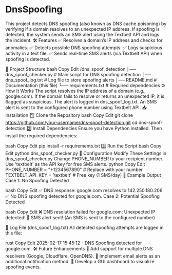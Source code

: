 # DnsSpoofing
This project detects DNS spoofing (also known as DNS cache poisoning) by verifying if a domain resolves to an unexpected IP address. If spoofing is detected, the system sends an SMS alert using the Textbelt API and logs the incident.
🛠 Features
✅ Resolves a domain’s IP address and checks for anomalies.
✅ Detects possible DNS spoofing attempts.
✅ Logs suspicious activity in a text file.
✅ Sends real-time SMS alerts (via Textbelt API) when spoofing is detected.

📂 Project Structure
bash
Copy
Edit
/dns_spoof_detection
│── dns_spoof_checker.py   # Main script for DNS spoofing detection
│── dns_spoof_log.txt      # Log file to store spoofing alerts
│── README.md              # Documentation (this file)
└── requirements.txt       # Required dependencies
⚙️ How It Works
The script resolves the IP address of a domain (e.g., google.com).
If the domain fails to resolve or returns an unexpected IP, it is flagged as suspicious.
The alert is logged in dns_spoof_log.txt.
An SMS alert is sent to the configured phone number using Textbelt API.
📥 Installation
1️⃣ Clone the Repository
bash
Copy
Edit
git clone https://github.com/your-username/dns-spoof-detection.git
cd dns-spoof-detection
2️⃣ Install Dependencies
Ensure you have Python installed. Then install the required dependencies:

bash
Copy
Edit
pip install -r requirements.txt
3️⃣ Run the Script
bash
Copy
Edit
python dns_spoof_checker.py
🔧 Configuration
Modify These Settings in dns_spoof_checker.py
Change PHONE_NUMBER to your recipient number.
Use 'textbelt' as the API key for free SMS alerts.
python
Copy
Edit
PHONE_NUMBER = "+1234567890"  # Replace with your number
TEXTBELT_API_KEY = 'textbelt'  # Free key (1 SMS/day)
📌 Example Output
Case 1: No Spoofing Detected

bash
Copy
Edit
✅ DNS response: google.com resolves to 142.250.180.206
✅ No DNS spoofing detected for google.com.
Case 2: Potential Spoofing Detected

bash
Copy
Edit
❌ DNS resolution failed for google.com: Unexpected IP detected!
📱 SMS alert sent!
(An SMS is sent to the configured number)

📜 Log File (dns_spoof_log.txt)
All detected spoofing attempts are logged in this file:

rust
Copy
Edit
2025-02-17 15:45:12 - DNS Spoofing detected for google.com.
🛠 Future Enhancements
🔹 Add support for multiple DNS resolvers (Google, Cloudflare, OpenDNS).
🔹 Implement email alerts as an additional notification method.
🔹 Develop a GUI dashboard to visualize spoofing events.
